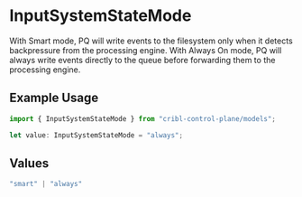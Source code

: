 # InputSystemStateMode

With Smart mode, PQ will write events to the filesystem only when it detects backpressure from the processing engine. With Always On mode, PQ will always write events directly to the queue before forwarding them to the processing engine.

## Example Usage

```typescript
import { InputSystemStateMode } from "cribl-control-plane/models";

let value: InputSystemStateMode = "always";
```

## Values

```typescript
"smart" | "always"
```